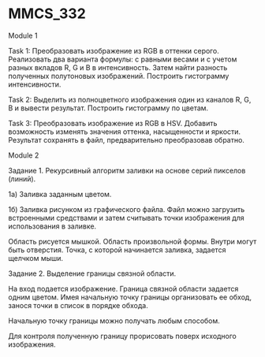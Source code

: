 ﻿# MMCS_332

Module 1

Task 1: Преобразовать изображение из RGB в оттенки серого. Реализовать два варианта формулы: с равными  весами и с учетом разных вкладов R, G и B в интенсивность. Затем найти разность полученных полутоновых изображений. Построить гистограмму интенсивности.

Task 2: Выделить из полноцветного изображения один из каналов R, G, B  и вывести результат. Построить гистограмму по цветам.

Task 3: Преобразовать изображение из RGB в HSV. Добавить возможность изменять значения оттенка, насыщенности и яркости. Результат сохранять в файл, предварительно преобразовав обратно.

Module 2

Задание 1. Рекурсивный алгоритм заливки на основе серий пикселов (линий).

1а) Заливка заданным цветом.

1б) Заливка рисунком из графического файла. Файл можно загрузить встроенными средствами и затем считывать точки изображения для использования в заливке.

Область рисуется мышкой. Область произвольной формы. Внутри могут быть отверстия. Точка, с которой начинается заливка, задается щелчком мыши.

Задание 2. Выделение границы связной области.

На вход подается изображение. Граница связной области задается одним цветом. Имея начальную точку границы организовать ее обход, занося точки в список в порядке обхода.

Начальную точку границы можно получать любым способом.

Для контроля полученную границу прорисовать поверх исходного изображения.